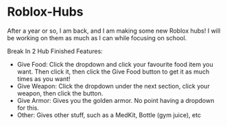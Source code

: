 # Roblox-Hubs
After a year or so, I am back, and I am making some new Roblox hubs! I will be working on them as much as I can while focusing on school.

Break In 2 Hub Finished Features:
- Give Food: Click the dropdown and click your favourite food item you want. Then click it, then click the Give Food button to get it as much times as you want!
- Give Weapon: Click the dropdown under the next section, click your weapon, then click the button.
- Give Armor: Gives you the golden armor. No point having a dropdown for this.
- Other: Gives other stuff, such as a MedKit, Bottle (gym juice), etc
